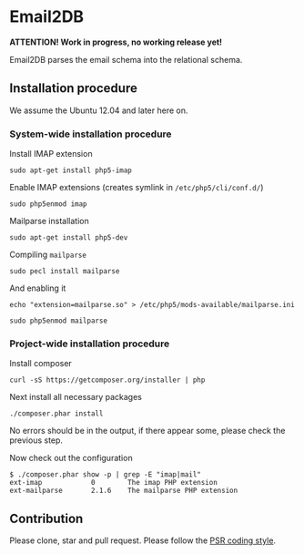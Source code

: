 # Email2DB 

**ATTENTION! Work in progress, no working release yet!**

Email2DB parses the email schema into the relational schema.

## Installation procedure

We assume the Ubuntu 12.04 and later here on.

### System-wide installation procedure

Install IMAP extension

```
sudo apt-get install php5-imap
```

Enable IMAP extensions (creates symlink in `/etc/php5/cli/conf.d/`) 

```
sudo php5enmod imap
```

Mailparse installation 

```
sudo apt-get install php5-dev
```

Compiling `mailparse`

```
sudo pecl install mailparse
```

And enabling it

```
echo "extension=mailparse.so" > /etc/php5/mods-available/mailparse.ini
```

```
sudo php5enmod mailparse
```

### Project-wide installation procedure

Install composer 

```
curl -sS https://getcomposer.org/installer | php
```

Next install all necessary packages 

```
./composer.phar install
```

No errors should be in the output, if there appear some, please check the previous step. 

Now check out the configuration

```
$ ./composer.phar show -p | grep -E "imap|mail"
ext-imap            0        The imap PHP extension
ext-mailparse       2.1.6    The mailparse PHP extension
```

## Contribution

Please clone, star and pull request. Please follow the [PSR coding style](https://github.com/php-fig/fig-standards/blob/master/accepted/PSR-4-autoloader-examples.md). 
